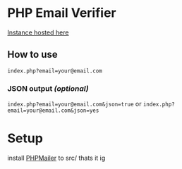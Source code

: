 # PHP Email Verifier
[Instance hosted here](https://verify.pythonscratcher.net) 

## How to use
`index.php?email=your@email.com`
### JSON output *(optional)*
`index.php?email=your@email.com&json=true` or `index.php?email=your@email.com&json=yes`

# Setup

install [PHPMailer](https://github.com/PHPMailer/PHPMailer) to src/
thats it ig
